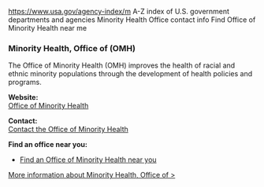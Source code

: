 

https://www.usa.gov/agency-index/m
A-Z index of U.S. government departments and agencies
Minority Health Office contact info
Find Office of Minority Health near me

### Minority Health, Office of (OMH)  
The Office of Minority Health (OMH) improves the health of racial and ethnic minority populations through the development of health policies and programs.

**Website:**  
[Office of Minority Health](https://minorityhealth.hhs.gov/)

**Contact:**  
[Contact the Office of Minority Health](https://minorityhealth.hhs.gov/omh/content.aspx?lvl=1&lvlid=1&ID=10116)

**Find an office near you:**  
* [Find an Office of Minority Health near you](https://minorityhealth.hhs.gov/regional-public-health-analysts-rphas-map)

[More information about Minority Health, Office of >](https://www.usa.gov/agencies/office-of-minority-health)
